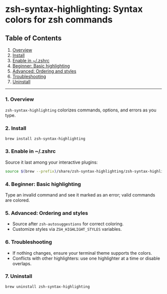 # zsh-syntax-highlighting: Syntax colors for zsh commands

## Table of Contents

1. [Overview](#1-overview)
2. [Install](#2-install)
3. [Enable in ~/.zshrc](#3-enable-in-zshrc)
4. [Beginner: Basic highlighting](#4-beginner-basic-highlighting)
5. [Advanced: Ordering and styles](#5-advanced-ordering-and-styles)
6. [Troubleshooting](#6-troubleshooting)
7. [Uninstall](#7-uninstall)

-----

### 1\. Overview

`zsh-syntax-highlighting` colorizes commands, options, and errors as you type.

### 2\. Install

```bash
brew install zsh-syntax-highlighting
```

### 3\. Enable in ~/.zshrc

Source it last among your interactive plugins:

```zsh
source $(brew --prefix)/share/zsh-syntax-highlighting/zsh-syntax-highlighting.zsh
```

### 4\. Beginner: Basic highlighting

Type an invalid command and see it marked as an error; valid commands are colored.

### 5\. Advanced: Ordering and styles

- Source after `zsh-autosuggestions` for correct coloring.
- Customize styles via `ZSH_HIGHLIGHT_STYLES` variables.

### 6\. Troubleshooting

- If nothing changes, ensure your terminal theme supports the colors.
- Conflicts with other highlighters: use one highlighter at a time or disable overlaps.

### 7\. Uninstall

```bash
brew uninstall zsh-syntax-highlighting
```
